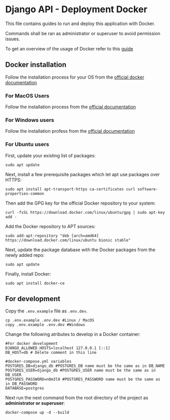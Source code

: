 # Django API - Deployment Docker

This file contains guides to run and deploy this application with Docker.

Commands shall be ran as administrator or superuser to avoid permission issues. 

To get an overview of the usage of Docker refer to this [guide](https://docs.docker.com/get-started/overview/)

## Docker installation

Follow the installation process for your OS from the [official docker documentation](https://docs.docker.com/get-docker/)

### For MacOS Users

Follow the installation process from the [official documentation](https://docs.docker.com/docker-for-mac/install/)

### For Windows users

Follow the installation profess from the [official documentation](https://docs.docker.com/docker-for-windows/install/)

### For Ubuntu users

First, update your existing list of packages:

```
sudo apt update
```

Next, install a few prerequisite packages which let apt use packages over HTTPS:

```
sudo apt install apt-transport-https ca-certificates curl software-properties-common
```

Then add the GPG key for the official Docker repository to your system:

```
curl -fsSL https://download.docker.com/linux/ubuntu/gpg | sudo apt-key add -
```

Add the Docker repository to APT sources:

```
sudo add-apt-repository "deb [arch=amd64] https://download.docker.com/linux/ubuntu bionic stable"
```

Next, update the package database with the Docker packages from the newly added repo:

```
sudo apt update
```

Finally, install Docker:

```
sudo apt install docker-ce
```

## For development

Copy the `.env.example` file as `.env.dev`.

```
cp .env.example .env.dev #Linux / MacOS
copy .env.example .env.dev #Windows
```
Change the following atributes to develop in a Docker container:

```
#For docker development
DJANGO_ALLOWED_HOSTS=localhost 127.0.0.1 [::1]
DB_HOST=db # Delete comment in this line

#docker-compose.yml variables
POSTGRES_DB=django_db #POSTGRES_DB name must be the same as in DB_NAME
POSTGRES_USER=django_db #POSTGRES_USER name must be the same as in DB_USER
POSTGRES_PASSWORD=n0m3l0 #POSTGRES_PASSWORD name must be the same as in DB_PASSWORD
DATABASE=postgres
```

Next run the next command from the root directory of the project as **administrator or superuser**:

```
docker-compose up -d --build
```
